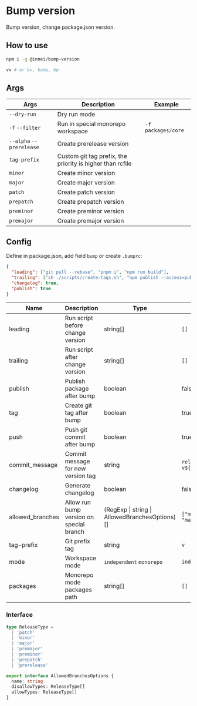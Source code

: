 # Bump version

Bump version, change package.json version.

## How to use

```bash
npm i -g @innei/bump-version

vv # or bv, bump, bp
```

## Args

| Args                     | Description                                               | Example            |
| ------------------------ | --------------------------------------------------------- | ------------------ |
| `--dry-run`              | Dry run mode                                              |                    |
| `-f` `--filter`          | Run in special monorepo workspace                         | `-f packages/core` |
| `--alpha` `--prerelease` | Create prerelease version                                 |                    |
| `tag-prefix`             | Custom git tag prefix, the priority is higher than rcfile |                    |
| `minor`                  | Create minor version                                      |                    |
| `major`                  | Create major version                                      |                    |
| `patch`                  | Create patch version                                      |                    |
| `prepatch`               | Create prepatch version                                   |                    |
| `preminor`               | Create preminor version                                   |                    |
| `premajor`               | Create premajor version                                   |                    |

## Config

Define in package.json, add field `bump` or create `.bumprc`:

```json
{
  "leading": ["git pull --rebase", "pnpm i", "npm run build"],
  "trailing": ["sh ./scripts/create-tags.sh", "npm publish --access=public"],
  "changelog": true,
  "publish": true
}
```

| Name             | Description                              | Type                                           | Default                    |
| ---------------- | ---------------------------------------- | ---------------------------------------------- | -------------------------- |
| leading          | Run script before change version         | string[]                                       | `[]`                       |
| trailing         | Run script after change version          | string[]                                       | `[]`                       |
| publish          | Publish package after bump               | boolean                                        | false                      |
| tag              | Create git tag after bump                | boolean                                        | true                       |
| push             | Push git commit after bump               | boolean                                        | true                       |
| commit_message   | Commit message for new version tag       | string                                         | `release: v${NEW_VERSION}` |
| changelog        | Generate changelog                       | boolean                                        | false                      |
| allowed_branches | Allow run bump version on special branch | (RegExp \| string \| AllowedBranchesOptions)[] | `["main", "master"]`       |
| tag-prefix       | Git prefix tag                           | string                                         | `v`                        |
| mode             | Workspace mode                           | `independent` `monorepo`                       | `independent`              |
| packages         | Monorepo mode packages path              | string[]                                       | `[]`                       |

### Interface

```ts
type ReleaseType =
  | 'patch'
  | 'minor'
  | 'major'
  | 'premajor'
  | 'preminor'
  | 'prepatch'
  | 'prerelease'

export interface AllowedBranchesOptions {
  name: string
  disallowTypes: ReleaseType[]
  allowTypes: ReleaseType[]
}

```
